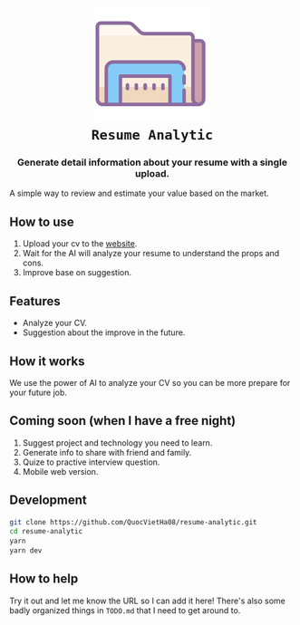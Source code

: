 <h1 align="center">
  <br>
  <!-- <a href="https://github.com/QuocVietHa08/resume-analytic"><img src="https://github.com/QuocVietHa08/resume-analytic/public/img/file.png" alt="Lumentis" width="200"></a> -->
  <a href="https://github.com/QuocVietHa08/resume-analytic"><img src="./public/img/file.png" alt="Lumentis" width="200"></a>
  <br>
<code>Resume Analytic</code>
  <br>
</h1>

<h3 align="center">Generate detail information about your resume with a single upload.</h3>

A simple way to review and estimate your value based on the market.

<!-- [![Twitter Follow](https://img.shields.io/twitter/follow/hrishi?style=social)](https://twitter.com/hrishioa) -->

</div>

<div align="center">

<!-- ![lumentis](https://github.com/hrishioa/lumentis/assets/973967/cd16bc41-bd8a-40b6-97b0-c3b57d4650cb) -->

</div>

## How to use

1. Upload your cv to the [website](https://resume-analytic.vercel.app/).
2. Wait for the AI will analyze your resume to understand the props and cons.
3. Improve base on suggestion.


## Features
- Analyze your CV.
- Suggestion about the improve in the future.

## How it works

We use the power of AI to analyze your CV so you can be more prepare for your future job.

## Coming soon (when I have a free night)

1. Suggest project and technology you need to learn.
2. Generate info to share with friend and family.
3. Quize to practive interview question.
4. Mobile web version.

## Development

```bash
git clone https://github.com/QuocVietHa08/resume-analytic.git
cd resume-analytic
yarn
yarn dev
```

## How to help

Try it out and let me know the URL so I can add it here! There's also some badly organized things in `TODO.md` that I need to get around to.
